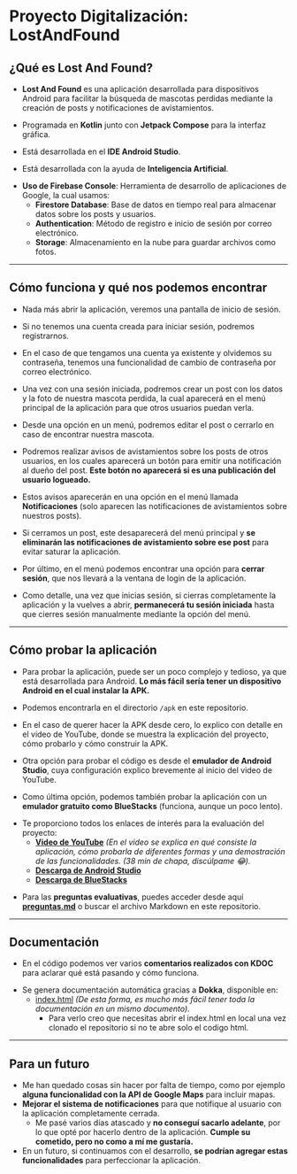 # **Proyecto Digitalización: LostAndFound**

## **¿Qué es Lost And Found?**

- **Lost And Found** es una aplicación desarrollada para dispositivos Android para facilitar la búsqueda de mascotas perdidas mediante la creación de posts y notificaciones de avistamientos.
* Programada en **Kotlin** junto con **Jetpack Compose** para la interfaz gráfica.
- Está desarrollada en el **IDE Android Studio**.
* Está desarrollada con la ayuda de **Inteligencia Artificial**.
- **Uso de Firebase Console**: Herramienta de desarrollo de aplicaciones de Google, la cual usamos:
  - **Firestore Database**: Base de datos en tiempo real para almacenar datos sobre los posts y usuarios.
  - **Authentication**: Método de registro e inicio de sesión por correo electrónico.
  - **Storage**: Almacenamiento en la nube para guardar archivos como fotos.

---

## **Cómo funciona y qué nos podemos encontrar**

- Nada más abrir la aplicación, veremos una pantalla de inicio de sesión.
* Si no tenemos una cuenta creada para iniciar sesión, podremos registrarnos.
- En el caso de que tengamos una cuenta ya existente y olvidemos su contraseña, tenemos una funcionalidad de cambio de contraseña por correo electrónico.
* Una vez con una sesión iniciada, podremos crear un post con los datos y la foto de nuestra mascota perdida, la cual aparecerá en el menú principal de la aplicación para que otros usuarios puedan verla.
- Desde una opción en un menú, podremos editar el post o cerrarlo en caso de encontrar nuestra mascota.
* Podremos realizar avisos de avistamientos sobre los posts de otros usuarios, en los cuales aparecerá un botón para emitir una notificación al dueño del post. **Este botón no aparecerá si es una publicación del usuario logueado.**
- Estos avisos aparecerán en una opción en el menú llamada **Notificaciones** (solo aparecen las notificaciones de avistamientos sobre nuestros posts).
* Si cerramos un post, este desaparecerá del menú principal y **se eliminarán las notificaciones de avistamiento sobre ese post** para evitar saturar la aplicación.
- Por último, en el menú podemos encontrar una opción para **cerrar sesión**, que nos llevará a la ventana de login de la aplicación.
* Como detalle, una vez que inicias sesión, si cierras completamente la aplicación y la vuelves a abrir, **permanecerá tu sesión iniciada** hasta que cierres sesión manualmente mediante la opción del menú.

---

## **Cómo probar la aplicación**

- Para probar la aplicación, puede ser un poco complejo y tedioso, ya que está desarrollada para Android. **Lo más fácil sería tener un dispositivo Android en el cual instalar la APK.**
* Podemos encontrarla en el directorio `/apk` en este repositorio.
- En el caso de querer hacer la APK desde cero, lo explico con detalle en el video de YouTube, donde se muestra la explicación del proyecto, cómo probarlo y cómo construir la APK.
* Otra opción para probar el código es desde el **emulador de Android Studio**, cuya configuración explico brevemente al inicio del video de YouTube.
- Como última opción, podemos también probar la aplicación con un **emulador gratuito como BlueStacks** (funciona, aunque un poco lento).
* Te proporciono todos los enlaces de interés para la evaluación del proyecto:
  - **[Video de YouTube](https://www.youtube.com/watch?v=Z9vW81qGsuI)** _(En el video se explica en qué consiste la aplicación, cómo probarla de diferentes formas y una demostración de las funcionalidades. (38 min de chapa, discúlpame 😂)._
  - **[Descarga de Android Studio](https://developer.android.com/studio?hl=es-419)**
  - **[Descarga de BlueStacks](https://www.bluestacks.com/es/index.html)**
- Para las **preguntas evaluativas**, puedes acceder desde aquí **[preguntas.md](preguntas.md)** o buscar el archivo Markdown en este repositorio.

---

## **Documentación**

- En el código podemos ver varios **comentarios realizados con KDOC** para aclarar qué está pasando y cómo funciona.
* Se genera documentación automática gracias a **Dokka**, disponible en:
  - [index.html](dokka/index.html) _(De esta forma, es mucho más fácil tener toda la documentación en un mismo documento)._
    - Para verlo creo que necesitas abrir el index.html en local una vez clonado el repositorio si no te abre solo el codigo html.

---

## **Para un futuro**

- Me han quedado cosas sin hacer por falta de tiempo, como por ejemplo **alguna funcionalidad con la API de Google Maps** para incluir mapas.
- **Mejorar el sistema de notificaciones** para que notifique al usuario con la aplicación completamente cerrada.
  - Me pasé varios días atascado y **no conseguí sacarlo adelante**, por lo que opté por hacerlo dentro de la aplicación. **Cumple su cometido, pero no como a mí me gustaría.**
- En un futuro, si continuamos con el desarrollo, **se podrían agregar estas funcionalidades** para perfeccionar la aplicación.  
